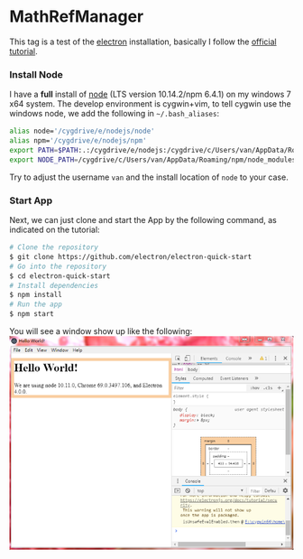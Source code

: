MathRefManager
==============

This tag is a test of the [electron](https://electronjs.org) installation, basically I follow the [official tutorial](https://electronjs.org/docs/tutorial/first-app). 

### Install Node

I have a **full** install of [node](https://nodejs.org/en/download/) (LTS version 10.14.2/npm 6.4.1) on my windows 7 x64 system. The develop environment is cygwin+vim, to tell cygwin use the windows node, we add the following in `~/.bash_aliases`:

```bash
alias node='/cygdrive/e/nodejs/node'
alias npm='/cygdrive/e/nodejs/npm'
export PATH=$PATH:.:/cygdrive/e/nodejs:/cygdrive/c/Users/van/AppData/Roaming/npm
export NODE_PATH=/cygdrive/c/Users/van/AppData/Roaming/npm/node_modules
```
Try to adjust the username `van` and the install location of `node` to your case.

### Start App

Next, we can just clone and start the App by the following command, as indicated on the tutorial:
```bash
# Clone the repository
$ git clone https://github.com/electron/electron-quick-start
# Go into the repository
$ cd electron-quick-start
# Install dependencies
$ npm install
# Run the app
$ npm start
```

You will see a window show up like the following:
![The first App](first_app.png)
